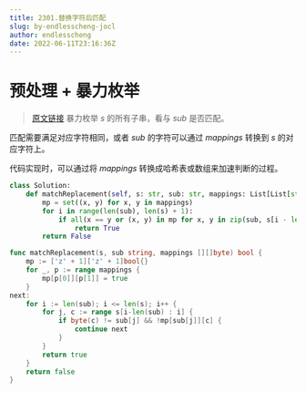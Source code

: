 ```yaml
---
title: 2301.替换字符后匹配
slug: by-endlesscheng-jocl
author: endlesscheng
date: 2022-06-11T23:16:36Z
---
```

# 预处理 + 暴力枚举
 
> [原文链接](https://leetcode.cn/problems/match-substring-after-replacement/solution/by-endlesscheng-jocl)
暴力枚举 $s$ 的所有子串，看与 $\textit{sub}$ 是否匹配。

匹配需要满足对应字符相同，或者 $\textit{sub}$ 的字符可以通过 $\textit{mappings}$ 转换到 $s$ 的对应字符上。

代码实现时，可以通过将 $\textit{mappings}$ 转换成哈希表或数组来加速判断的过程。

```Python [sol1-Python3]
class Solution:
    def matchReplacement(self, s: str, sub: str, mappings: List[List[str]]) -> bool:
        mp = set((x, y) for x, y in mappings)
        for i in range(len(sub), len(s) + 1):
            if all(x == y or (x, y) in mp for x, y in zip(sub, s[i - len(sub): i])):
                return True
        return False
```

```go [sol1-Go]
func matchReplacement(s, sub string, mappings [][]byte) bool {
	mp := ['z' + 1]['z' + 1]bool{}
	for _, p := range mappings {
		mp[p[0]][p[1]] = true
	}
next:
	for i := len(sub); i <= len(s); i++ {
		for j, c := range s[i-len(sub) : i] {
			if byte(c) != sub[j] && !mp[sub[j]][c] {
				continue next
			}
		}
		return true
	}
	return false
}
```


